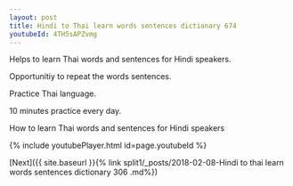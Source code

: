 ```yaml
---
layout: post
title: Hindi to Thai learn words sentences dictionary 674 
youtubeId: 4TH5sAPZvmg
---
```

 
 
Helps to learn Thai words and sentences for Hindi speakers.

Opportunitiy to repeat the words sentences. 

Practice Thai language. 
 
10 minutes practice every day. 
 
How to learn Thai words and sentences for Hindi speakers 
 
{% include youtubePlayer.html id=page.youtubeId %}
 
 
[Next]({{ site.baseurl }}{% link  split1/_posts/2018-02-08-Hindi to thai learn words sentences dictionary 306 .md%})
 
